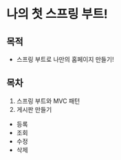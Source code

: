 # 나의 첫 스프링 부트!

## 목적
- 스프링 부트로 나만의 홈페이지 만들기!

## 목차
1. 스프링 부트와 MVC 패턴
2. 게시판 만들기
  - 등록
  - 조회
  - 수정
  - 삭제